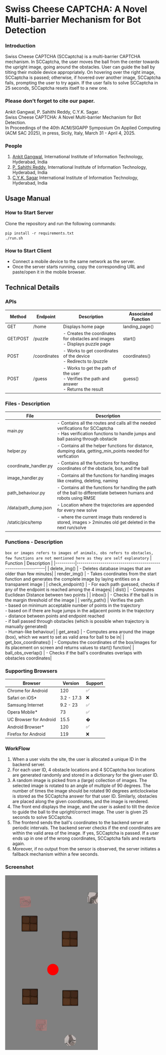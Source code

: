 # Swiss Cheese CAPTCHA: A Novel Multi-barrier Mechanism for Bot Detection

### Introduction
Swiss Cheese CAPTCHA (SCCaptcha) is a multi-barrier CAPTCHA mechanism. In SCCaptcha, the user moves the ball from the center towards the upright image, going around the obstacles. User can guide the ball by tilting their mobile device appropriately. On hovering over the right image, SCCaptcha is passed; otherwise, if hovered over another image, SCCaptcha fails, prompting the user to try again. If the user fails to solve SCCaptcha in 25 seconds, SCCaptcha resets itself to a new one.

### Please don't forget to cite our paper. 
Ankit Gangwal, P. Sahithi Reddy, C.Y.K. Sagar. <br>
Swiss Cheese CAPTCHA: A Novel Multi-barrier Mechanism for Bot Detection. <br>
In Proceedings of the 40th ACM/SIGAPP Symposium On Applied Computing <br>
(ACM SAC 2025), in press, Sicily, Italy, March 31 - April 4, 2025.<br>

### People 
1. <a href="https://ciaoankit.github.io/">Ankit Gangwal</a>, International Institute of Information Technology, Hyderabad, India<br/>
2. <a href="http://github.com/psahithireddy">P. Sahithi Reddy</a>, International Institute of Information Technology, Hyderabad, India<br/>
3. <a href="http://github.com/95ych">C.Y.K. Sagar</a> International Institute of Information Technology, Hyderabad, India

## Usage Manual

### How to Start Server
Clone the repository and run the following commands:
```
pip install -r requirements.txt
./run.sh
```
### How to Start Client
- Connect a mobile device to the same network as the server.
- Once the server starts running, copy the corresponding URL and paste/open it in the mobile browser.

## Technical Details
### APIs

| Method | Endpoint         | Description                                                  | Associated Function |
|--------|------------------|--------------------------------------------------------------|------------------|
| GET    | /home            | Displays home page                                            | landing_page() |
| GET/POST | /puzzle        | - Creates the coordinates for obstacles and images <br>- Displays puzzle page | start() |
| POST   | /coordinates     | - Works to get coordinates of the device<br>- Redirects to /puzzle | coordinates() |
| POST   | /guess           | - Works to get the path of the user<br>- Verifies the path and answer<br>- Returns the result | guess() |


### Files - Description
| File | Description                                                  |
|----------|--------------------------------------------------------------|
| main.py | - Contains all the routes and calls all the needed verifications for SCCaptcha <br>  - Has verification functions to handle jumps and ball passing through obstacle|
| helper.py | - Contains all the helper functions for distance, dumping data, getting_min_points needed for verfication|
|coordinate_handler.py| - Contains all the functions for handling coordinates of the obstacle, box, and the ball|
|image_handler.py| - Contains all the functions for handling images like creating, deleting, naming|
|path_behaviour.py| - Contains all the functions for handling the path of the ball to differentiate between humans and robots using RMSE|
| /data/path_dump.json| - Location where the trajectories are appended for every new solve|
| /static/pics/temp | - where the current image thats rendered is stored, images > 2minutes old get deleted in the next run/solve | 

### Functions - Description

`box or images refers to images of animals, obs refers to obstacles, few functions are not mentioned here as they are self explanatory`
| Function | Description                                                  |
|----------|--------------------------------------------------------------|
| delete_img() | - Deletes database images that are older than few minutes|
| render_img() | - Takes coordinates from the start function and generates the complete image by laying entities on a transparent image |
| check_endpoint() | - For each path guessed, checks if any of the endpoint is reached among the 4 images|
| dist() | - Computes Euclidean Distance between two points  |
| inbox() | - Checks if the ball is in the margin threshold of the image |
| verify_path() | Verifies the path <br> - based on minimum acceptable number of points in the trajectory <br>- based on if there are huge jumps in the adjacent points in the trajectory <br> - distance between points and endpoint reached  <br> - if ball passed through obstacles (which is possible when trajectory is manually generated)  <br> - Human-like behaviour|
| get_area() | - Computes area around the image (box), which we want to set as valid area for ball to be in|
| get_box_coordinates() | - Computes the coordinates of the box/images for its placement on screen and returns values to start() function|
| ball_obs_overlap() | - Checks if the ball's coordinates overlaps with obstacles coordinates|



### Supporting Browsers

| Browser |Version | Support |
|------------|--------------|---------------------------------|
|Chrome for Android |120|&#x2705;|
|Safari on iOS* | 3.2 - 17.3 | ❌|
|Samsung Internet | 9.2 - 23 | &#x2705;
|Opera Mobile* | 73 | &#x2705;
|UC Browser for Android | 15.5 | &#xFFFD;|
|Android Browser* | 120 | &#x2705;
|Firefox for Android| 119 | ❌|


### WorkFlow
1. When a user visits the site, the user is allocated a unique ID in the backend server.
2. For each user ID, 4 obstacle locations and 4 SCCaptcha box locations are generated randomly and stored in a dictionary for the given user ID. 
3. A random image is picked from a (large) collection of images. The selected image is rotated to an angle of multiple of 90 degrees. The number of times the image should be rotated 90 degrees anticlockwise is stored as the SCCaptcha answer for that user ID. Similarly, obstacles are placed along the given coordinates, and the image is rendered.
4. The front end displays the image, and the user is asked to tilt the device to guide the ball to the upright/correct image. The user is given 25 seconds to solve SCCaptcha.
5. The frontend sends the ball's coordinates to the backend server at periodic intervals. The backend server checks if the end coordinates are within the valid area of the image. If yes, SCCaptcha is passed. If a user ends up in one of the wrong coordinates, SCCaptcha fails and restarts again.
6. Moreover, if no output from the sensor is observed, the server initiates a fallback mechanism within a few seconds.

### Screenshot
<img src="./captcha_design.jpeg" alt="Alt text" width="300">
